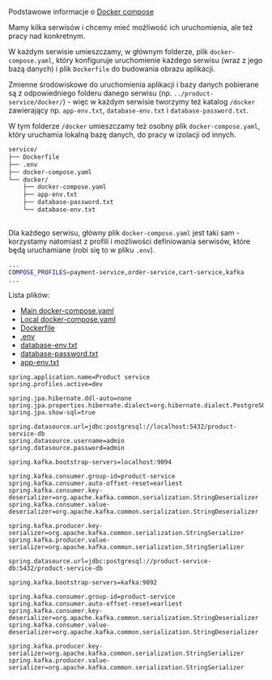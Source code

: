Podstawowe informacje o [Docker compose](../docker/notes2.md)

Mamy kilka serwisów i chcemy mieć możliwość ich uruchomienia, ale też pracy nad konkretnym. 

W każdym serwisie umieszczamy, w głównym folderze, plik `docker-compose.yaml`, który konfiguruje uruchomienie każdego serwisu (wraz z jego bazą danych) i plik `Dockerfile` do budowania obrazu aplikacji. 

Zmienne środowiskowe do uruchomienia aplikacji i bazy danych pobierane są z odpowiedniego folderu danego serwisu (np. `../product-service/docker/`) - więc w każdym serwisie tworzymy też katalog `/docker` zawierający np. `app-env.txt`, `database-env.txt` i `database-password.txt`. 

W tym folderze `/docker` umieszczamy też osobny plik `docker-compose.yaml`, który uruchamia lokalną bazę danych, do pracy w izolacji od innych. 

```bash
service/
├── Dockerfile
├── .env
├── docker-compose.yaml
└── docker/
    ├── docker-compose.yaml
    ├── app-env.txt
    ├── database-password.txt
    └── database-env.txt
    
```

Dla każdego serwisu, główny plik `docker-compose.yaml` jest taki sam - korzystamy natomiast z profili i możliwości definiowania serwisów, które będą uruchamiane (robi się to w pliku `.env`). 

```bash
...
COMPOSE_PROFILES=payment-service,order-service,cart-service,kafka
...
```

Lista plików: 

- [Main docker-compose.yaml](docker-structure/docker-compose-main.yaml)
- [Local docker-compose.yaml](docker-structure/docker-compose-local.yml)
- [Dockerfile](docker-structure/Dockerfile)
- [.env](docker-structure/.env)
- [database-env.txt](docker-structure/database-env.txt)
- [database-password.txt](docker-structure/database-password.txt)
- [app-env.txt](docker-structure/app-env.txt)

```properties title="application.properties"
spring.application.name=Product service
spring.profiles.active=dev

spring.jpa.hibernate.ddl-auto=none
spring.jpa.properties.hibernate.dialect=org.hibernate.dialect.PostgreSQLDialect
spring.jpa.show-sql=true
```

```properties title="application-dev.properties"
spring.datasource.url=jdbc:postgresql://localhost:5432/product-service-db
spring.datasource.username=admin
spring.datasource.password=admin

spring.kafka.bootstrap-servers=localhost:9094

spring.kafka.consumer.group-id=product-service
spring.kafka.consumer.auto-offset-reset=earliest
spring.kafka.consumer.key-deserializer=org.apache.kafka.common.serialization.StringDeserializer
spring.kafka.consumer.value-deserializer=org.apache.kafka.common.serialization.StringDeserializer

spring.kafka.producer.key-serializer=org.apache.kafka.common.serialization.StringSerializer
spring.kafka.producer.value-serializer=org.apache.kafka.common.serialization.StringSerializer
```

```properties title="application-compose.properties"
spring.datasource.url=jdbc:postgresql://product-service-db:5432/product-service-db

spring.kafka.bootstrap-servers=kafka:9092

spring.kafka.consumer.group-id=product-service
spring.kafka.consumer.auto-offset-reset=earliest
spring.kafka.consumer.key-deserializer=org.apache.kafka.common.serialization.StringDeserializer
spring.kafka.consumer.value-deserializer=org.apache.kafka.common.serialization.StringDeserializer

spring.kafka.producer.key-serializer=org.apache.kafka.common.serialization.StringSerializer
spring.kafka.producer.value-serializer=org.apache.kafka.common.serialization.StringSerializer
```